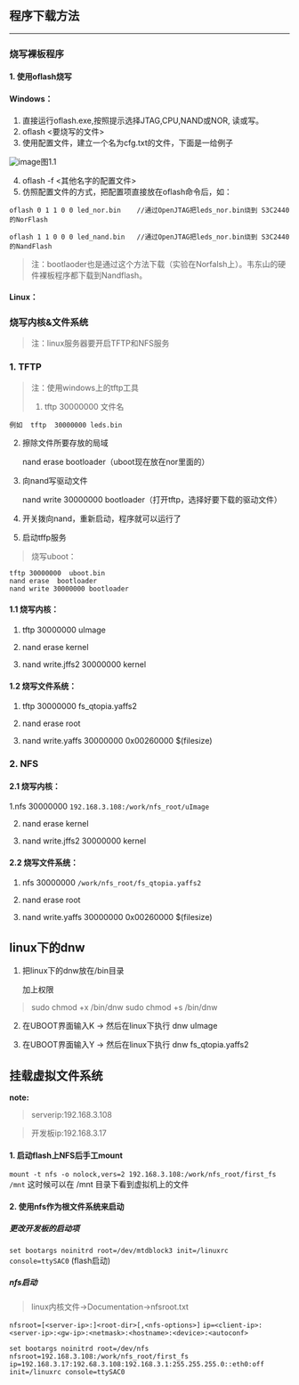 ## 程序下载方法

----

### 烧写裸板程序

#### 1. 使用oflash烧写

#### Windows：

1. 直接运行oflash.exe,按照提示选择JTAG,CPU,NAND或NOR, 读或写。
2. oflash <要烧写的文件>
3. 使用配置文件，建立一个名为cfg.txt的文件，下面是一给例子

 ![image](http://note.youdao.com/noteshare?id=91dc787b8b019b4288d11028b763f801)图1.1

4. oflash -f <其他名字的配置文件>
5. 仿照配置文件的方式，把配置项直接放在oflash命令后，如：

```
oflash 0 1 1 0 0 led_nor.bin    //通过OpenJTAG把leds_nor.bin烧到 S3C2440的NorFlash
  
oflash 1 1 0 0 0 led_nand.bin   //通过OpenJTAG把leds_nor.bin烧到 S3C2440的NandFlash
```

>注：bootlaoder也是通过这个方法下载（实验在Norfalsh上）。韦东山的硬件裸板程序都下载到Nandflash。

#### Linux：

### 烧写内核&文件系统

>注：linux服务器要开启TFTP和NFS服务

### 1. TFTP

>注：使用windows上的tftp工具
>
>1.  tftp 30000000 文件名

    例如  tftp  30000000 leds.bin

2. 擦除文件所要存放的局域

   nand erase  bootloader（uboot现在放在nor里面的）

3. 向nand写驱动文件

   nand write 30000000 bootloader（打开tftp，选择好要下载的驱动文件）

4. 开关拨向nand，重新启动，程序就可以运行了

5. 启动tffp服务

>   烧写uboot：

    tftp 30000000  uboot.bin
    nand erase  bootloader 
    nand write 30000000 bootloader

#### 1.1 烧写内核：

1. tftp 30000000 uImage

2. nand erase kernel

3. nand write.jffs2 30000000 kernel

#### 1.2 烧写文件系统：

1. tftp 30000000 fs_qtopia.yaffs2

2. nand erase root

3. nand write.yaffs 30000000 0x00260000 $(filesize)

### 2. NFS

#### 2.1 烧写内核：

1.nfs 30000000 `192.168.3.108:/work/nfs_root/uImage`

2. nand erase kernel

3. nand write.jffs2 30000000 kernel

#### 2.2 烧写文件系统：

1. nfs 30000000 `/work/nfs_root/fs_qtopia.yaffs2`

2. nand erase root

3. nand write.yaffs 30000000 0x00260000 $(filesize)


## linux下的dnw

1. 把linux下的dnw放在/bin目录

   加上权限

>sudo chmod +x /bin/dnw
>sudo chmod +s /bin/dnw

2. 在UBOOT界面输入K
   -> 然后在linux下执行 dnw uImage

3. 在UBOOT界面输入Y
   -> 然后在linux下执行 dnw fs_qtopia.yaffs2

## 挂载虚拟文件系统

**note:**

>serverip:192.168.3.108

> 开发板ip:192.168.3.17

#### 1. 启动flash上NFS后手工mount

`mount -t nfs -o nolock,vers=2 192.168.3.108:/work/nfs_root/first_fs /mnt`
这时候可以在 /mnt 目录下看到虚拟机上的文件

#### 2. 使用nfs作为根文件系统来启动

##### 更改开发板的启动项

`set bootargs noinitrd root=/dev/mtdblock3 init=/linuxrc console=ttySAC0`  (flash启动)

##### nfs启动

> linux内核文件->Documentation->nfsroot.txt

`nfsroot=[<server-ip>:]<root-dir>[,<nfs-options>]`
`ip=<client-ip>:<server-ip>:<gw-ip>:<netmask>:<hostname>:<device>:<autoconf>`

`set bootargs noinitrd root=/dev/nfs nfsroot=192.168.3.108:/work/nfs_root/first_fs ip=192.168.3.17:192.68.3.108:192.168.3.1:255.255.255.0::eth0:off init=/linuxrc console=ttySAC0`